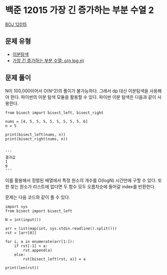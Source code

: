 # 백준 12015 가장 긴 증가하는 부분 수열 2
[BOJ 12015](https://www.acmicpc.net/problem/12015)
## 문제 유형
* [이분탐색](https://www.acmicpc.net/problemset?sort=ac_desc&algo=12)
* [가장 긴 증가하는 부분 수열: o(n log n)](https://www.acmicpc.net/problemset?sort=ac_desc&algo=43)
## 문제 풀이
N이 100,000이어서 O(N^2)의 풀이가 불가능하다. 그래서 dp 대신 이분탐색을 사용해야 한다.
파이썬의 이분 탐색 모듈을 활용할 수 있다. 파이썬 이분 탐색은 다음과 같이 사용한다.
```
from bisect import bisect_left, bisect_right

nums = [4, 5, 5, 5, 5, 5, 5, 5, 5, 6]
n = 5

print(bisect_left(nums, n))
print(bisect_right(nums, n))


'''
결과값
1
9
'''

```

이를 활용해서 정렬된 배열에서 특정 원소의 개수를 O(logN) 시간만에 구할 수 있다. 또한 찾는 원소가 리스트에 없다면 두 함수 모두 오름차순에 들어갈 index를 반환한다.

문제는 다음 코드와 같이 풀 수 있다.
```
import sys
from bisect import bisect_left

N = int(input())

arr = list(map(int, sys.stdin.readline().split()))
rst = [arr[0]]

for i, a in enumerate(arr[1:]):
    if rst[-1] < a:
        rst.append(a)
    else:
        rst[bisect_left(rst, a)] = a

print(len(rst))
```
